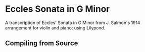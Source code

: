 # Eccles Sonata in G Minor

A transcription of Eccles' Sonata in G Minor from J. Salmon's 1914
arrangement for violin and piano; using Lilypond.

## Compiling from Source
